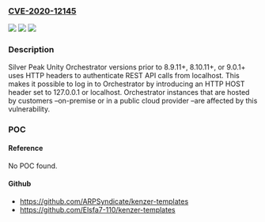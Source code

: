 ### [CVE-2020-12145](https://cve.mitre.org/cgi-bin/cvename.cgi?name=CVE-2020-12145)
![](https://img.shields.io/static/v1?label=Product&message=Unity%20Orchestrator&color=blue)
![](https://img.shields.io/static/v1?label=Version&message=n%2Fa&color=blue)
![](https://img.shields.io/static/v1?label=Vulnerability&message=CWE-287%20Improper%20Authentication&color=brighgreen)

### Description

Silver Peak Unity Orchestrator versions prior to 8.9.11+, 8.10.11+, or 9.0.1+ uses HTTP headers to authenticate REST API calls from localhost. This makes it possible to log in to Orchestrator by introducing an HTTP HOST header set to 127.0.0.1 or localhost. Orchestrator instances that are hosted by customers –on-premise or in a public cloud provider –are affected by this vulnerability.

### POC

#### Reference
No POC found.

#### Github
- https://github.com/ARPSyndicate/kenzer-templates
- https://github.com/Elsfa7-110/kenzer-templates

